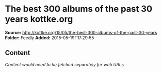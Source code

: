 # The best 300 albums of the past 30 years kottke.org

**Source:** http://kottke.org/15/05/the-best-300-albums-of-the-past-30-years
**Folder:** Feedly
**Added:** 2015-05-19T17:29:55




## Content
*Content would need to be fetched separately for web URLs*
